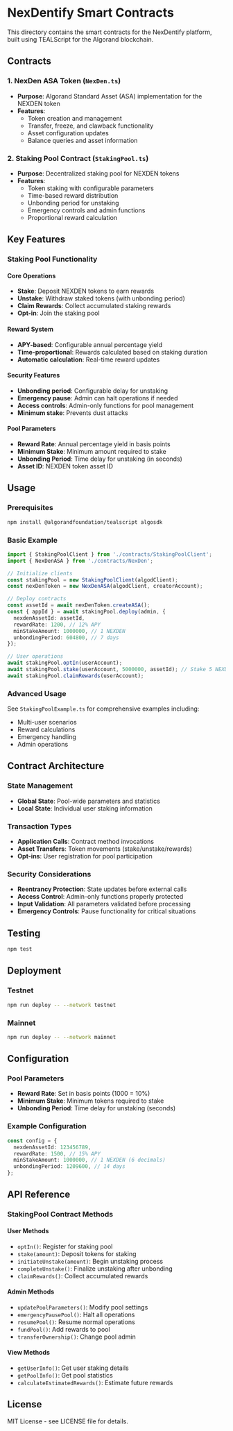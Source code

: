# NexDentify Smart Contracts

This directory contains the smart contracts for the NexDentify platform, built using TEALScript for the Algorand blockchain.

## Contracts

### 1. NexDen ASA Token (`NexDen.ts`)
- **Purpose**: Algorand Standard Asset (ASA) implementation for the NEXDEN token
- **Features**:
  - Token creation and management
  - Transfer, freeze, and clawback functionality
  - Asset configuration updates
  - Balance queries and asset information

### 2. Staking Pool Contract (`StakingPool.ts`)
- **Purpose**: Decentralized staking pool for NEXDEN tokens
- **Features**:
  - Token staking with configurable parameters
  - Time-based reward distribution
  - Unbonding period for unstaking
  - Emergency controls and admin functions
  - Proportional reward calculation

## Key Features

### Staking Pool Functionality

#### Core Operations
- **Stake**: Deposit NEXDEN tokens to earn rewards
- **Unstake**: Withdraw staked tokens (with unbonding period)
- **Claim Rewards**: Collect accumulated staking rewards
- **Opt-in**: Join the staking pool

#### Reward System
- **APY-based**: Configurable annual percentage yield
- **Time-proportional**: Rewards calculated based on staking duration
- **Automatic calculation**: Real-time reward updates

#### Security Features
- **Unbonding period**: Configurable delay for unstaking
- **Emergency pause**: Admin can halt operations if needed
- **Access controls**: Admin-only functions for pool management
- **Minimum stake**: Prevents dust attacks

#### Pool Parameters
- **Reward Rate**: Annual percentage yield in basis points
- **Minimum Stake**: Minimum amount required to stake
- **Unbonding Period**: Time delay for unstaking (in seconds)
- **Asset ID**: NEXDEN token asset ID

## Usage

### Prerequisites
```bash
npm install @algorandfoundation/tealscript algosdk
```

### Basic Example

```typescript
import { StakingPoolClient } from './contracts/StakingPoolClient';
import { NexDenASA } from './contracts/NexDen';

// Initialize clients
const stakingPool = new StakingPoolClient(algodClient);
const nexDenToken = new NexDenASA(algodClient, creatorAccount);

// Deploy contracts
const assetId = await nexDenToken.createASA();
const { appId } = await stakingPool.deploy(admin, {
  nexdenAssetId: assetId,
  rewardRate: 1200, // 12% APY
  minStakeAmount: 1000000, // 1 NEXDEN
  unbondingPeriod: 604800, // 7 days
});

// User operations
await stakingPool.optIn(userAccount);
await stakingPool.stake(userAccount, 5000000, assetId); // Stake 5 NEXDEN
await stakingPool.claimRewards(userAccount);
```

### Advanced Usage

See `StakingPoolExample.ts` for comprehensive examples including:
- Multi-user scenarios
- Reward calculations
- Emergency handling
- Admin operations

## Contract Architecture

### State Management
- **Global State**: Pool-wide parameters and statistics
- **Local State**: Individual user staking information

### Transaction Types
- **Application Calls**: Contract method invocations
- **Asset Transfers**: Token movements (stake/unstake/rewards)
- **Opt-ins**: User registration for pool participation

### Security Considerations
- **Reentrancy Protection**: State updates before external calls
- **Access Control**: Admin-only functions properly protected
- **Input Validation**: All parameters validated before processing
- **Emergency Controls**: Pause functionality for critical situations

## Testing

```bash
npm test
```

## Deployment

### Testnet
```bash
npm run deploy -- --network testnet
```

### Mainnet
```bash
npm run deploy -- --network mainnet
```

## Configuration

### Pool Parameters
- **Reward Rate**: Set in basis points (1000 = 10%)
- **Minimum Stake**: Minimum tokens required to stake
- **Unbonding Period**: Time delay for unstaking (seconds)

### Example Configuration
```typescript
const config = {
  nexdenAssetId: 123456789,
  rewardRate: 1500, // 15% APY
  minStakeAmount: 1000000, // 1 NEXDEN (6 decimals)
  unbondingPeriod: 1209600, // 14 days
};
```

## API Reference

### StakingPool Contract Methods

#### User Methods
- `optIn()`: Register for staking pool
- `stake(amount)`: Deposit tokens for staking
- `initiateUnstake(amount)`: Begin unstaking process
- `completeUnstake()`: Finalize unstaking after unbonding
- `claimRewards()`: Collect accumulated rewards

#### Admin Methods
- `updatePoolParameters()`: Modify pool settings
- `emergencyPausePool()`: Halt all operations
- `resumePool()`: Resume normal operations
- `fundPool()`: Add rewards to pool
- `transferOwnership()`: Change pool admin

#### View Methods
- `getUserInfo()`: Get user staking details
- `getPoolInfo()`: Get pool statistics
- `calculateEstimatedRewards()`: Estimate future rewards

## License

MIT License - see LICENSE file for details.
